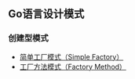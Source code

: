 ## Go语言设计模式

### 创建型模式
- [简单工厂模式（Simple Factory）](https://github.com/cecil777/golang-design-pattern/blob/main/00_simple_factory/README.md)
- [工厂方法模式（Factory Method）](https://github.com/cecil777/golang-design-pattern/blob/main/04_factory_method/README.md)
